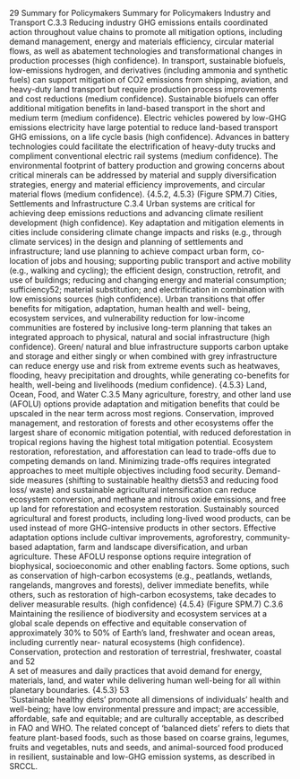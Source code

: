 29
Summary for Policymakers
Summary for Policymakers
Industry and Transport
C.3.3	 Reducing industry GHG emissions entails coordinated action throughout value chains to promote all mitigation 
options, including demand management, energy and materials efficiency, circular material flows, as well as abatement 
technologies and transformational changes in production processes (high confidence). In transport, sustainable 
biofuels, low-emissions hydrogen, and derivatives (including ammonia and synthetic fuels) can support mitigation of 
CO2 emissions from shipping, aviation, and heavy-duty land transport but require production process improvements 
and cost reductions (medium confidence). Sustainable biofuels can offer additional mitigation benefits in land-based 
transport in the short and medium term (medium confidence). Electric vehicles powered by low-GHG emissions 
electricity have large potential to reduce land-based transport GHG emissions, on a life cycle basis (high confidence). 
Advances in battery technologies could facilitate the electrification of heavy-duty trucks and compliment conventional 
electric rail systems (medium confidence). The environmental footprint of battery production and growing concerns 
about critical minerals can be addressed by material and supply diversification strategies, energy and material efficiency 
improvements, and circular material flows (medium confidence). {4.5.2, 4.5.3} (Figure SPM.7)
Cities, Settlements and Infrastructure 
C.3.4	 Urban systems are critical for achieving deep emissions reductions and advancing climate resilient development (high 
confidence). Key adaptation and mitigation elements in cities include considering climate change impacts and risks 
(e.g., through climate services) in the design and planning of settlements and infrastructure; land use planning to 
achieve compact urban form, co-location of jobs and housing; supporting public transport and active mobility (e.g., 
walking and cycling); the efficient design, construction, retrofit, and use of buildings; reducing and changing energy 
and material consumption; sufficiency52; material substitution; and electrification in combination with low emissions 
sources (high confidence). Urban transitions that offer benefits for mitigation, adaptation, human health and well-
being, ecosystem services, and vulnerability reduction for low-income communities are fostered by inclusive long-term 
planning that takes an integrated approach to physical, natural and social infrastructure (high confidence). Green/
natural and blue infrastructure supports carbon uptake and storage and either singly or when combined with grey 
infrastructure can reduce energy use and risk from extreme events such as heatwaves, flooding, heavy precipitation and 
droughts, while generating co-benefits for health, well-being and livelihoods (medium confidence). {4.5.3}
Land, Ocean, Food, and Water
C.3.5	 Many agriculture, forestry, and other land use (AFOLU) options provide adaptation and mitigation benefits that could 
be upscaled in the near term across most regions. Conservation, improved management, and restoration of forests 
and other ecosystems offer the largest share of economic mitigation potential, with reduced deforestation in tropical 
regions having the highest total mitigation potential. Ecosystem restoration, reforestation, and afforestation can lead to 
trade-offs due to competing demands on land. Minimizing trade-offs requires integrated approaches to meet multiple 
objectives including food security. Demand-side measures (shifting to sustainable healthy diets53 and reducing food loss/
waste) and sustainable agricultural intensification can reduce ecosystem conversion, and methane and nitrous oxide 
emissions, and free up land for reforestation and ecosystem restoration. Sustainably sourced agricultural and forest 
products, including long-lived wood products, can be used instead of more GHG-intensive products in other sectors. 
Effective adaptation options include cultivar improvements, agroforestry, community-based adaptation, farm and 
landscape diversification, and urban agriculture. These AFOLU response options require integration of biophysical, 
socioeconomic and other enabling factors. Some options, such as conservation of high-carbon ecosystems (e.g., peatlands, 
wetlands, rangelands, mangroves and forests), deliver immediate benefits, while others, such as restoration of high-carbon 
ecosystems, take decades to deliver measurable results. (high confidence) {4.5.4} (Figure SPM.7)
C.3.6	 Maintaining the resilience of biodiversity and ecosystem services at a global scale depends on effective and equitable 
conservation of approximately 30% to 50% of Earth’s land, freshwater and ocean areas, including currently near-
natural ecosystems (high confidence). Conservation, protection and restoration of terrestrial, freshwater, coastal and 
52	
A set of measures and daily practices that avoid demand for energy, materials, land, and water while delivering human well-being for all within planetary 
boundaries. {4.5.3}
53	
‘Sustainable healthy diets’ promote all dimensions of individuals’ health and well-being; have low environmental pressure and impact; are accessible, 
affordable, safe and equitable; and are culturally acceptable, as described in FAO and WHO. The related concept of ‘balanced diets’ refers to diets that 
feature plant-based foods, such as those based on coarse grains, legumes, fruits and vegetables, nuts and seeds, and animal-sourced food produced in 
resilient, sustainable and low-GHG emission systems, as described in SRCCL.
